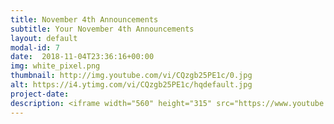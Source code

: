 ```yaml
---
title: November 4th Announcements
subtitle: Your November 4th Announcements
layout: default
modal-id: 7 
date:  2018-11-04T23:36:16+00:00
img: white_pixel.png
thumbnail: http://img.youtube.com/vi/CQzgb25PE1c/0.jpg
alt: https://i4.ytimg.com/vi/CQzgb25PE1c/hqdefault.jpg
project-date: 
description: <iframe width="560" height="315" src="https://www.youtube.com/embed/CQzgb25PE1c" frameborder="0" allowfullscreen></iframe> 
---
```

